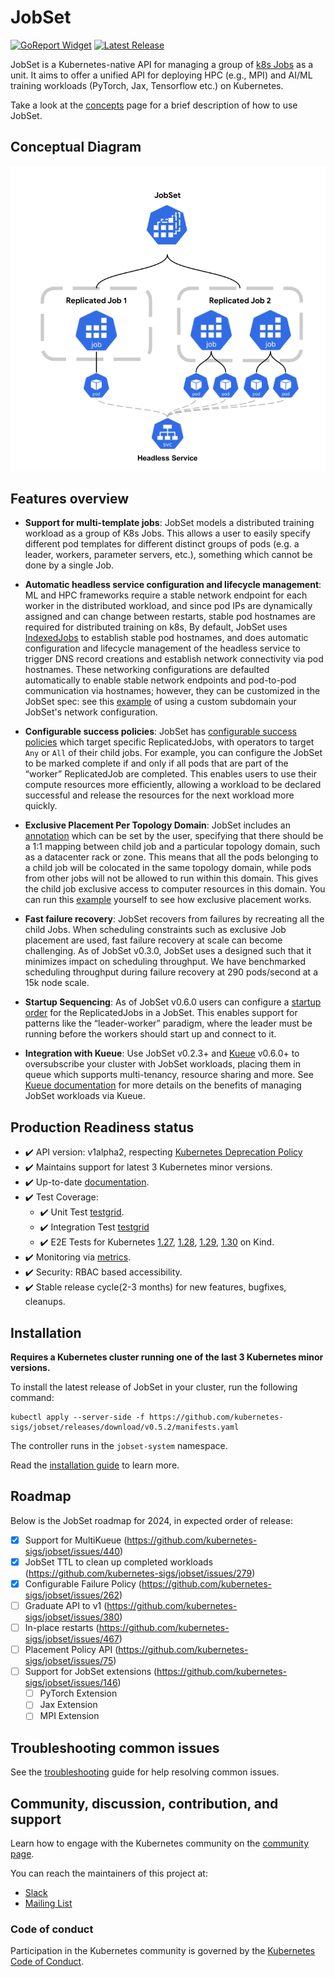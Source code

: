 # JobSet

[![GoReport Widget]][GoReport Status]
[![Latest Release](https://img.shields.io/github/v/release/kubernetes-sigs/jobset?include_prereleases)](https://github.com/kubernetes-sigs/jobset/releases/latest)

[GoReport Widget]: https://goreportcard.com/badge/github.com/kubernetes-sigs/jobset
[GoReport Status]: https://goreportcard.com/report/github.com/kubernetes-sigs/jobset

JobSet is a Kubernetes-native API for managing a group of [k8s Jobs](https://kubernetes.io/docs/concepts/workloads/controllers/job/) as a unit. It aims to offer a unified API for deploying HPC (e.g., MPI) and AI/ML training workloads (PyTorch, Jax, Tensorflow etc.) on Kubernetes.

Take a look at the [concepts](https://jobset.sigs.k8s.io/docs/concepts/) page for a brief description of how to use JobSet.

## Conceptual Diagram
<img src="site/static/images/jobset_diagram.png" alt="jobset diagram">

## Features overview

- **Support for multi-template jobs**: JobSet models a distributed training workload as a group of K8s Jobs. This allows a user to easily specify different pod templates for different distinct groups of pods (e.g. a leader, workers, parameter servers, etc.), something which cannot be done by a single Job.

- **Automatic headless service configuration and lifecycle management**: ML and HPC frameworks require a stable network endpoint for each worker in the distributed workload, and since pod IPs are dynamically assigned and can change between restarts, stable pod hostnames are required for distributed training on k8s, By default, JobSet uses [IndexedJobs](https://kubernetes.io/blog/2021/04/19/introducing-indexed-jobs/) to establish stable pod hostnames, and does automatic configuration and lifecycle management of the headless service to trigger DNS record creations and establish network connectivity via pod hostnames. These networking configurations are defaulted automatically to enable stable network endpoints and pod-to-pod communication via hostnames; however, they can be customized in the JobSet spec: see this [example](examples/simple/jobset-with-network.yaml) of using a custom subdomain your JobSet's network configuration.

- **Configurable success policies**: JobSet has [configurable success policies](https://github.com/kubernetes-sigs/jobset/blob/v0.6.0/examples/simple/success-policy.yaml) which target specific ReplicatedJobs, with operators to target `Any` or `All` of their child jobs. For example, you can configure the JobSet to be marked complete if and only if all pods that are part of the “worker” ReplicatedJob are completed. This enables users to use their compute resources more efficiently, allowing a workload to be declared successful and release the resources for the next workload more quickly.

- **Exclusive Placement Per Topology Domain**: JobSet includes an [annotation](https://github.com/kubernetes-sigs/jobset/blob/1ae6c0c039c21d29083de38ae70d13c2c8ec613f/examples/simple/exclusive-placement.yaml#L6) which can be set by the user, specifying that there should be a 1:1 mapping between child job and a particular topology domain, such as a datacenter rack or zone. This means that all the pods belonging to a child job will be colocated in the same topology domain, while pods from other jobs will not be allowed to run within this domain. This gives the child job exclusive access to computer resources in this domain. You can run this [example](https://github.com/kubernetes-sigs/jobset/blob/v0.6.0/examples/simple/exclusive-placement.yaml) yourself to see how exclusive placement works.

- **Fast failure recovery**: JobSet recovers from failures by recreating all the child Jobs. When scheduling constraints such as exclusive Job placement are used, fast failure recovery at scale can become challenging. As of JobSet v0.3.0, JobSet uses a designed such that it minimizes impact on scheduling throughput. We have benchmarked scheduling throughput during failure recovery at 290 pods/second at a 15k node scale.

- **Startup Sequencing**: As of JobSet v0.6.0 users can configure a [startup order](https://github.com/kubernetes-sigs/jobset/blob/v0.6.0/examples/startup-policy/startup-driver-ready.yaml) for the ReplicatedJobs in a JobSet. This enables support for patterns like the “leader-worker” paradigm, where the leader must be running before the workers should start up and connect to it.

- **Integration with Kueue**: Use JobSet v0.2.3+ and [Kueue](https://kueue.sigs.k8s.io/) v0.6.0+ to oversubscribe your cluster with JobSet workloads, placing them in queue which supports multi-tenancy, resource sharing and more. See [Kueue documentation](https://kueue.sigs.k8s.io/) for more details on the benefits of managing JobSet workloads via Kueue.

## Production Readiness status

- ✔️ API version: v1alpha2, respecting [Kubernetes Deprecation Policy](https://kubernetes.io/docs/reference/using-api/deprecation-policy/)
- ✔️ Maintains support for latest 3 Kubernetes minor versions.
- ✔️ Up-to-date [documentation](https://jobset.sigs.k8s.io/docs).
- ✔️ Test Coverage:
  - ✔️ Unit Test [testgrid](https://testgrid.k8s.io/sig-apps#pull-jobset-test-unit-main).
  - ✔️ Integration Test [testgrid](https://testgrid.k8s.io/sig-apps#pull-jobset-test-integration-main)
  - ✔️ E2E Tests for Kubernetes
    [1.27](https://testgrid.k8s.io/sig-apps#pull-jobset-test-e2e-main-1-27),
    [1.28](https://testgrid.k8s.io/sig-apps#pull-jobset-test-e2e-main-1-28),
    [1.29](https://testgrid.k8s.io/sig-apps#pull-jobset-test-e2e-main-1-29),
    [1.30](https://testgrid.k8s.io/sig-apps#pull-jobset-test-e2e-main-1-30)
    on Kind.
- ✔️ Monitoring via [metrics](https://jobset.sigs.k8s.io/docs/reference/metrics).
- ✔️ Security: RBAC based accessibility.
- ✔️ Stable release cycle(2-3 months) for new features, bugfixes, cleanups.

## Installation

**Requires a Kubernetes cluster running one of the last 3 Kubernetes minor versions.**

To install the latest release of JobSet in your cluster, run the following command:

```shell
kubectl apply --server-side -f https://github.com/kubernetes-sigs/jobset/releases/download/v0.5.2/manifests.yaml
```

The controller runs in the `jobset-system` namespace.

Read the [installation guide](https://jobset.sigs.k8s.io/docs/installation/) to learn more.

## Roadmap

Below is the JobSet roadmap for 2024, in expected order of release:

- [X] Support for MultiKueue (https://github.com/kubernetes-sigs/jobset/issues/440)
- [X] JobSet TTL to clean up completed workloads (https://github.com/kubernetes-sigs/jobset/issues/279)
- [X] Configurable Failure Policy (https://github.com/kubernetes-sigs/jobset/issues/262)
- [ ] Graduate API to v1 (https://github.com/kubernetes-sigs/jobset/issues/380)
- [ ] In-place restarts (https://github.com/kubernetes-sigs/jobset/issues/467)
- [ ] Placement Policy API (https://github.com/kubernetes-sigs/jobset/issues/75)
- [ ] Support for JobSet extensions (https://github.com/kubernetes-sigs/jobset/issues/146)
  - [ ] PyTorch Extension
  - [ ] Jax Extension
  - [ ] MPI Extension

## Troubleshooting common issues

See the [troubleshooting](https://jobset.sigs.k8s.io/docs/troubleshooting/) guide for help resolving common issues.


## Community, discussion, contribution, and support

Learn how to engage with the Kubernetes community on the [community page](http://kubernetes.io/community/).

You can reach the maintainers of this project at:

- [Slack](https://kubernetes.slack.com/messages/wg-batch)
- [Mailing List](https://groups.google.com/a/kubernetes.io/g/wg-batch)

### Code of conduct

Participation in the Kubernetes community is governed by the [Kubernetes Code of Conduct](code-of-conduct.md).
